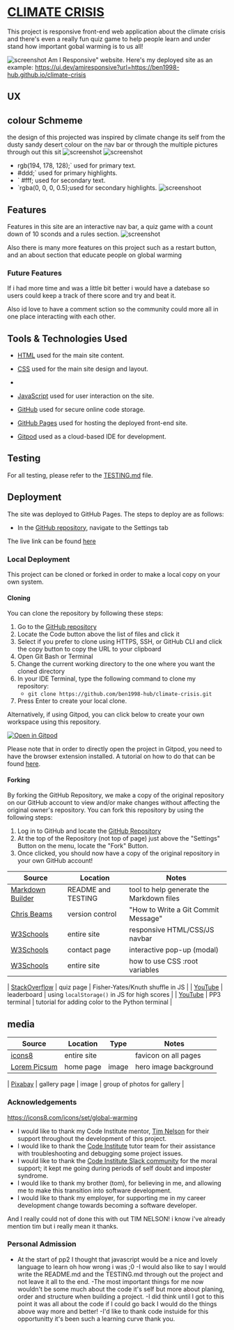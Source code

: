 # [CLIMATE CRISIS](https://ben1998-hub.github.io/climate-crisis)
This project is responsive front-end web application about the climate crisis and there's even a really fun quiz game to help people learn and under stand how important gobal warming is to us all!

![screenshot](docmentation/scrrenshot1.png)
Am I Responsive" website.
Here's my deployed site as an example:
https://ui.dev/amiresponsive?url=https://ben1998-hub.github.io/climate-crisis



## UX
## colour Schmeme
the design of this projected was inspired by climate change its self from the dusty sandy desert colour on the nav bar or through the multiple pictures through out this sit
![screenshot](docmentation/screenshot2.png)
![screenshot](docmentation/screenshot3.png)








-  rgb(194, 178, 128);` used for primary text.
-  #ddd;` used for primary highlights.
- ` #fff; used for secondary text.
- `rgba(0, 0, 0, 0.5);used for secondary highlights.
![screenshoot](docmentation/screenshot4.png)














## Features

Features in this site are an interactive nav bar, a quiz game with a count down of 10 sconds and a rules section.
![screenshot](docmentation/screenshot5.png)


Also there is many more features on this project such as a restart button, and an about section that educate people on global warming








### Future Features



If i had more time and was a little bit better i would have a datebase so users could keep a track of there score and try and beat it.

Also id love to have a comment sction so the community could more all in one place interacting with each other.

## Tools & Technologies Used


- [HTML](https://en.wikipedia.org/wiki/HTML) used for the main site content.
- [CSS](https://en.wikipedia.org/wiki/CSS) used for the main site design and layout.
- 
- [JavaScript](https://www.javascript.com) used for user interaction on the site.

- [GitHub](https://github.com) used for secure online code storage.
- [GitHub Pages](https://pages.github.com) used for hosting the deployed front-end site.
- [Gitpod](https://gitpod.io) used as a cloud-based IDE for development.


## Testing

For all testing, please refer to the [TESTING.md](TESTING.md) file.

## Deployment

The site was deployed to GitHub Pages. The steps to deploy are as follows:

- In the [GitHub repository](https://github.com/ben1998-hub/climate-crisis), navigate to the Settings tab 

The live link can be found [here](https://ben1998-hub.github.io/climate-crisis)

### Local Deployment

This project can be cloned or forked in order to make a local copy on your own system.

#### Cloning

You can clone the repository by following these steps:

1. Go to the [GitHub repository](https://github.com/ben1998-hub/climate-crisis) 
2. Locate the Code button above the list of files and click it 
3. Select if you prefer to clone using HTTPS, SSH, or GitHub CLI and click the copy button to copy the URL to your clipboard
4. Open Git Bash or Terminal
5. Change the current working directory to the one where you want the cloned directory
6. In your IDE Terminal, type the following command to clone my repository:
	- `git clone https://github.com/ben1998-hub/climate-crisis.git`
7. Press Enter to create your local clone.

Alternatively, if using Gitpod, you can click below to create your own workspace using this repository.

[![Open in Gitpod](https://gitpod.io/button/open-in-gitpod.svg)](https://gitpod.io/#https://github.com/ben1998-hub/climate-crisis)

Please note that in order to directly open the project in Gitpod, you need to have the browser extension installed.
A tutorial on how to do that can be found [here](https://www.gitpod.io/docs/configure/user-settings/browser-extension).

#### Forking

By forking the GitHub Repository, we make a copy of the original repository on our GitHub account to view and/or make changes without affecting the original owner's repository.
You can fork this repository by using the following steps:

1. Log in to GitHub and locate the [GitHub Repository](https://github.com/ben1998-hub/climate-crisis)
2. At the top of the Repository (not top of page) just above the "Settings" Button on the menu, locate the "Fork" Button.
3. Once clicked, you should now have a copy of the original repository in your own GitHub account!










| Source | Location | Notes |
| --- | --- | --- |
| [Markdown Builder](https://tim.2bn.dev/markdown-builder) | README and TESTING | tool to help generate the Markdown files |
| [Chris Beams](https://chris.beams.io/posts/git-commit) | version control | "How to Write a Git Commit Message" |
| [W3Schools](https://www.w3schools.com/howto/howto_js_topnav_responsive.asp) | entire site | responsive HTML/CSS/JS navbar |
| [W3Schools](https://www.w3schools.com/howto/howto_css_modals.asp) | contact page | interactive pop-up (modal) |
| [W3Schools](https://www.w3schools.com/css/css3_variables.asp) | entire site | how to use CSS :root variables |

| [StackOverflow](https://stackoverflow.com/a/2450976) | quiz page | Fisher-Yates/Knuth shuffle in JS |
| [YouTube](https://www.youtube.com/watch?v=YL1F4dCUlLc) | leaderboard | using `localStorage()` in JS for high scores |
| [YouTube](https://www.youtube.com/watch?v=u51Zjlnui4Y) | PP3 terminal | tutorial for adding color to the Python terminal |

## media 

| Source | Location | Type | Notes |
| --- | --- | --- | --- |
| [icons8](https://icons8.com/icons/set/global-warming) | entire site |  | favicon on all pages |
| [Lorem Picsum](https://picsum.photos) | home page | image | hero image background |

| [Pixabay](https://pixabay.com) | gallery page | image | group of photos for gallery |


### Acknowledgements


https://icons8.com/icons/set/global-warming

- I would like to thank my Code Institute mentor, [Tim Nelson](https://github.com/TravelTimN) for their support throughout the development of this project.
- I would like to thank the [Code Institute](https://codeinstitute.net) tutor team for their assistance with troubleshooting and debugging some project issues.
- I would like to thank the [Code Institute Slack community](https://code-institute-room.slack.com) for the moral support; it kept me going during periods of self doubt and imposter syndrome.
- I would like to thank my brother (tom), for believing in me, and allowing me to make this transition into software development.
- I would like to thank my employer, for supporting me in my career development change towards becoming a software developer.

And I really could not of done this with out TIM NELSON! i know i've already mention tim but i really mean it thanks. 
### Personal Admission

- At the start of pp2 I thought that javascript would be a nice and lovely language to learn oh how wrong i was ;0
-I would also like to say I would write the README.md and the TESTING.md through out the project and not leave it all to the end.
-The most important things for me now wouldn't be some much about the code it's self but more about planing, order and structure when  building a project.
-I did think until I got to this point it was all about the code if I could go back I would do the things above way more and better!
-I'd like to thank code instuide for this opportunitty it's been such a learning curve thank you.